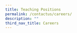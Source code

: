 ```yaml
---
title: Teaching Positions
permalink: /contactus/careers/
description: ""
third_nav_title: Careers
---
```

